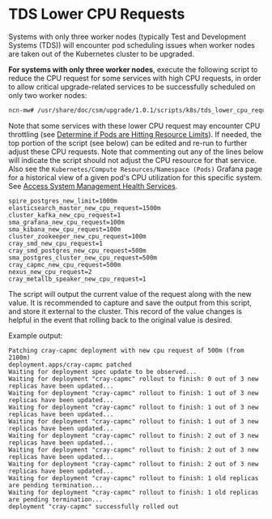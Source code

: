 # TDS Lower CPU Requests

Systems with only three worker nodes (typically Test and Development Systems (TDS)) will encounter pod scheduling issues when worker nodes are taken out of the Kubernetes cluster to be upgraded.

**For systems with only three worker nodes**, execute the following script to reduce the CPU request for some services with high CPU requests, in order to allow critical upgrade-related services to be
successfully scheduled on only two worker nodes:

```bash
ncn-mw# /usr/share/doc/csm/upgrade/1.0.1/scripts/k8s/tds_lower_cpu_requests.sh
```

Note that some services with these lower CPU request may encounter CPU throttling (see [Determine if Pods are Hitting Resource Limits](Determine_if_Pods_are_Hitting_Resource_Limits.md)).
If needed, the top portion of the script (see below) can be edited and re-run to further adjust these CPU requests. Note that commenting out any of the lines below will indicate the script should not
adjust the CPU resource for that service. Also see the `Kubernetes/Compute Resources/Namespace (Pods)` Grafana page for a historical view of a given pod's CPU utilization for this specific system. See
[Access System Management Health Services](../system_management_health/Access_System_Management_Health_Services.md).

```text
spire_postgres_new_limit=1000m
elasticsearch_master_new_cpu_request=1500m
cluster_kafka_new_cpu_request=1
sma_grafana_new_cpu_request=100m
sma_kibana_new_cpu_request=100m
cluster_zookeeper_new_cpu_request=100m
cray_smd_new_cpu_request=1
cray_smd_postgres_new_cpu_request=500m
sma_postgres_cluster_new_cpu_request=500m
cray_capmc_new_cpu_request=500m
nexus_new_cpu_request=2
cray_metallb_speaker_new_cpu_request=1
```

The script will output the current value of the request along with the new value. It is recommended to capture and save the output from this script, and store it external to the cluster.
This record of the value changes is helpful in the event that rolling back to the original value is desired.

Example output:

```text
Patching cray-capmc deployment with new cpu request of 500m (from 2100m)
deployment.apps/cray-capmc patched
Waiting for deployment spec update to be observed...
Waiting for deployment "cray-capmc" rollout to finish: 0 out of 3 new replicas have been updated...
Waiting for deployment "cray-capmc" rollout to finish: 1 out of 3 new replicas have been updated...
Waiting for deployment "cray-capmc" rollout to finish: 1 out of 3 new replicas have been updated...
Waiting for deployment "cray-capmc" rollout to finish: 1 out of 3 new replicas have been updated...
Waiting for deployment "cray-capmc" rollout to finish: 2 out of 3 new replicas have been updated...
Waiting for deployment "cray-capmc" rollout to finish: 2 out of 3 new replicas have been updated...
Waiting for deployment "cray-capmc" rollout to finish: 2 out of 3 new replicas have been updated...
Waiting for deployment "cray-capmc" rollout to finish: 1 old replicas are pending termination...
Waiting for deployment "cray-capmc" rollout to finish: 1 old replicas are pending termination...
deployment "cray-capmc" successfully rolled out
```
